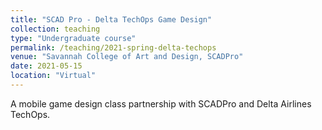 ```yaml
---
title: "SCAD Pro - Delta TechOps Game Design"
collection: teaching
type: "Undergraduate course"
permalink: /teaching/2021-spring-delta-techops
venue: "Savannah College of Art and Design, SCADPro"
date: 2021-05-15
location: "Virtual"
---
```


A mobile game design class partnership with SCADPro and Delta Airlines TechOps.
